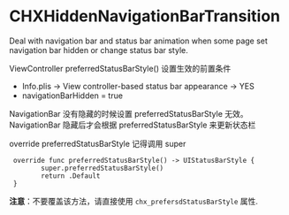 # CHXHiddenNavigationBarTransition
Deal with navigation bar and status bar animation when some page set navigation bar hidden or change status bar style.



ViewController preferredStatusBarStyle() 设置生效的前置条件

- Info.plis -> View controller-based status bar appearance -> YES
- navigationBarHidden = true


NavigationBar 没有隐藏的时候设置 preferredStatusBarStyle 无效。
NavigationBar 隐藏后才会根据 preferredStatusBarStyle 来更新状态栏

override preferredStatusBarStyle 记得调用 super


```
 override func preferredStatusBarStyle() -> UIStatusBarStyle {
        super.preferredStatusBarStyle()
        return .Default
 }
```

**注意**：不要覆盖该方法，请直接使用 `chx_prefersdStatusBarStyle` 属性.

